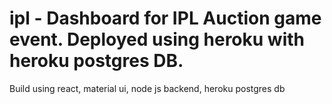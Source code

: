 # ipl - Dashboard for IPL Auction game event. Deployed using heroku with heroku postgres DB. 
Build using react, material ui, node js backend, heroku postgres db
